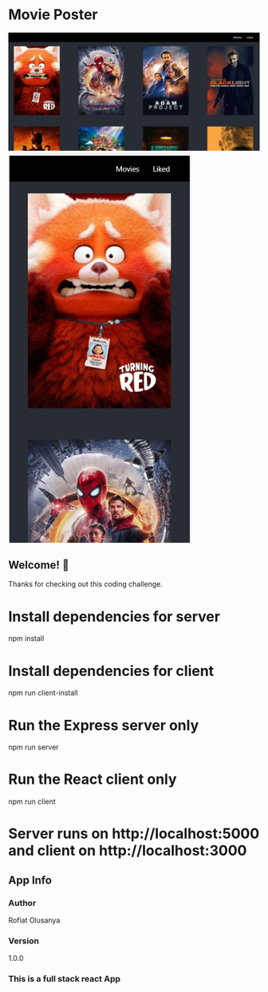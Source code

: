# Movie Poster

![Desktop Preview](./client/src/screenshots/desktop-screen.jpg)
![Mobile Preview](./client/src/screenshots/mobile-device.jpg)


## Welcome! 👋

Thanks for checking out this coding challenge.

# Install dependencies for server
npm install

# Install dependencies for client
npm run client-install


# Run the Express server only
npm run server

# Run the React client only
npm run client

# Server runs on http://localhost:5000 and client on http://localhost:3000


## App Info

### Author

Rofiat Olusanya 

### Version

1.0.0

### This is a full stack react App


